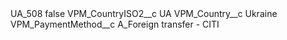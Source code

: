 <?xml version="1.0" encoding="UTF-8"?>
<CustomMetadata xmlns="http://soap.sforce.com/2006/04/metadata" xmlns:xsi="http://www.w3.org/2001/XMLSchema-instance" xmlns:xsd="http://www.w3.org/2001/XMLSchema">
    <label>UA_508</label>
    <protected>false</protected>
    <values>
        <field>VPM_CountryISO2__c</field>
        <value xsi:type="xsd:string">UA</value>
    </values>
    <values>
        <field>VPM_Country__c</field>
        <value xsi:type="xsd:string">Ukraine</value>
    </values>
    <values>
        <field>VPM_PaymentMethod__c</field>
        <value xsi:type="xsd:string">A_Foreign transfer - CITI</value>
    </values>
</CustomMetadata>
